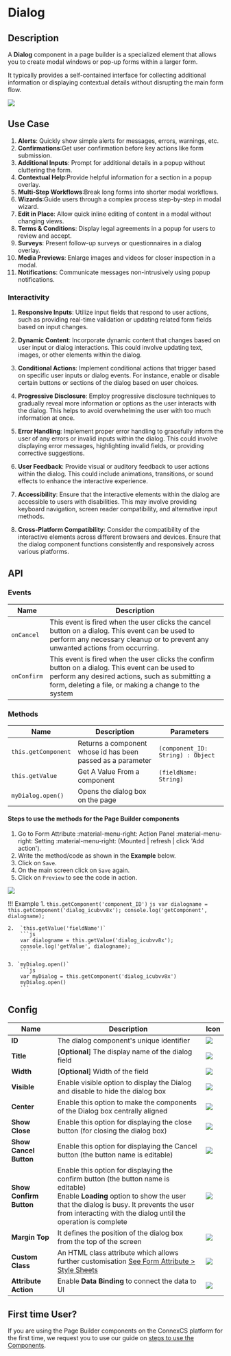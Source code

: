 # Dialog

## Description

A **Dialog** component in a page builder is a specialized element that allows you to create modal windows or pop-up forms within a larger form.

It typically provides a self-contained interface for collecting additional information or displaying contextual details without disrupting the main form flow.

<img src= "/apps/components/img/dialog.png">

## Use Case

1. **Alerts**: Quickly show simple alerts for messages, errors, warnings, etc.
2. **Confirmations**:Get user confirmation before key actions like form submission.
3. **Additional Inputs**: Prompt for additional details in a popup without cluttering the form.
4. **Contextual Help**:Provide helpful information for a section in a popup overlay.
5. **Multi-Step Workflows**:Break long forms into shorter modal workflows.
6. **Wizards**:Guide users through a complex process step-by-step in modal wizard.
7. **Edit in Place**: Allow quick inline editing of content in a modal without changing views.
8. **Terms & Conditions**: Display legal agreements in a popup for users to review and accept.
9. **Surveys**: Present follow-up surveys or questionnaires in a dialog overlay.
10. **Media Previews**: Enlarge images and videos for closer inspection in a modal.
11. **Notifications**: Communicate messages non-intrusively using popup notifications.

### Interactivity

1. **Responsive Inputs**: Utilize input fields that respond to user actions, such as providing real-time validation or updating related form fields based on input changes.

2. **Dynamic Content**: Incorporate dynamic content that changes based on user input or dialog interactions. This could involve updating text, images, or other elements within the dialog.

3. **Conditional Actions**: Implement conditional actions that trigger based on specific user inputs or dialog events. For instance, enable or disable certain buttons or sections of the dialog based on user choices.

4. **Progressive Disclosure**: Employ progressive disclosure techniques to gradually reveal more information or options as the user interacts with the dialog. This helps to avoid overwhelming the user with too much information at once.

5. **Error Handling**: Implement proper error handling to gracefully inform the user of any errors or invalid inputs within the dialog. This could involve displaying error messages, highlighting invalid fields, or providing corrective suggestions.

6. **User Feedback**: Provide visual or auditory feedback to user actions within the dialog. This could include animations, transitions, or sound effects to enhance the interactive experience.

7. **Accessibility**: Ensure that the interactive elements within the dialog are accessible to users with disabilities. This may involve providing keyboard navigation, screen reader compatibility, and alternative input methods.

8. **Cross-Platform Compatibility**: Consider the compatibility of the interactive elements across different browsers and devices. Ensure that the dialog component functions consistently and responsively across various platforms.

## API

### Events

| **Name**| **Description**|
|---------|----------------|
|`onCancel`| This event is fired when the user clicks the cancel button on a dialog. This event can be used to perform any necessary cleanup or to prevent any unwanted actions from occurring.|
|`onConfirm`| This event is fired when the user clicks the confirm button on a dialog. This event can be used to perform any desired actions, such as submitting a form, deleting a file, or making a change to the system|

### Methods

| **Name**| **Description**|**Parameters**|
|---------|----------------|--------------|
|`this.getComponent`|Returns a component whose id has been passed as a parameter|`(component_ID: String) : Object`|
|`this.getValue`|Get A Value From a component|`(fieldName: String)`|
|`myDialog.open()`|Opens the dialog box on the page|

#### Steps to use the methods for the Page Builder components

1. Go to Form Attribute :material-menu-right: Action Panel :material-menu-right: Setting :material-menu-right: (Mounted | refresh | click 'Add action').
2. Write the method/code as shown in the **Example** below.
3. Click on `Save`.
4. On the main screen click on `Save` again.
5. Click on `Preview` to see the code in action.
<img src= "/apps/components/img/dialog2.png">

!!! Example
    1. `this.getComponent('component_ID')`
        ```js
        var dialogname = this.getComponent('dialog_icubvv8x');
        console.log('getComponent', dialogname);
        ```

    2.  `this.getValue('fieldName')`
        ```js
        var dialogname = this.getValue('dialog_icubvv8x');
        console.log('getValue', dialogname);
        ```
    
    3. `myDialog.open()`
        ```js
        var myDialog = this.getComponent('dialog_icubvv8x')
        myDialog.open()
        ```

## Config

| **Name**|**Description**|**Icon**|
|---------|---------------|--------|
|**ID**| The dialog component's unique identifier|<img src= "/apps/components/img/input_id.png">|
|**Title**| [**Optional**] The display name of the dialog field|<img src= "/apps/components/img/alert_title.png">|
|**Width**| [**Optional**] Width of the field|<img src= "/apps/components/img/input_width.png">|
|**Visible**|Enable visible option to display the Dialog and disable to hide the dialog box|<img src= "/apps/components/img/dialog_visible.png">|
|**Center**| Enable this option to make the components of the Dialog box centrally aligned|<img src= "/apps/components/img/dialog_center.png">|
|**Show Close**| Enable this option for displaying the close button (for closing the dialog box)|<img src= "/apps/components/img/dialog_showclose.png">|
|**Show Cancel Button**| Enable this option for displaying the Cancel button (the button name is editable)|<img src= "/apps/components/img/dialog_showcancelbuttonpng.png">|
|**Show Confirm Button**| Enable this option for displaying the confirm button (the button name is editable)<br>Enable **Loading** option to show the user that the dialog is busy. It prevents the user from interacting with the dialog until the operation is complete|<img src= "/apps/components/img/dialog_showconfirmbutton.png">|
|**Margin Top**|It defines the position of the dialog box from the top of the screen|<img src= "/apps/components/img/dialog_magintop.png">|
|**Custom Class**| An HTML class attribute which allows further customisation [See Form Attribute > Style Sheets](https://bani-appsection--connexcs-docs.netlify.app/apps/page-builder/#form-attribute)|<img src= "/apps/components/img/input_customclass.png">|
|**Attribute Action**|Enable **Data Binding** to connect the data to UI|<img src= "/apps/components/img/dialog_attributeaction.png">|

## First time User?

If you are using the Page Builder components on the ConnexCS platform for the first time, we request you to use our guide on <a href="https://docs.connexcs.com/apps/page-builder/#steps-to-use-components-in-the-page-builder" target="_blank">steps to use the Components</a>.
